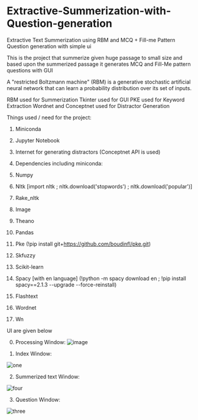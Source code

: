 # Extractive-Summerization-with-Question-generation

Extractive Text Summerization using RBM and MCQ + Fill-me Pattern Question generation with simple ui

This is the project that summerize given huge passage to small size and based upon the summerized passage it generates MCQ and Fill-Me pattern questions with GUI

A "restricted Boltzmann machine" (RBM) is a generative stochastic artificial neural network that can learn a probability distribution over its set of inputs.

RBM used for Summerization
Tkinter used for GUI
PKE used for Keyword Extraction
Wordnet and Conceptnet used for Distractor Generation

Things used / need for the project:

1. Miniconda
2. Jupyter Notebook
3. Internet for generating distractors (Conceptnet API is used)
4. Dependencies including miniconda:

  01. Numpy
  02. Nltk [import nltk ; nltk.download('stopwords') ; nltk.download('popular')]
  03. Rake_nltk
  04. Image
  05. Theano
  06. Pandas
  07. Pke (!pip install git+https://github.com/boudinfl/pke.git)
  08. Skfuzzy
  09. Scikit-learn
  10. Spacy [with en language] (!python -m spacy download en ; !pip install spacy==2.1.3 --upgrade --force-reinstall)
  11. Flashtext
  12. Wordnet
  14. Wn

UI are given below

0) Processing Window:
![image](https://user-images.githubusercontent.com/45332516/117916883-a470db00-b305-11eb-8244-bfc22c95debb.png)

1) Index Window:

![one](https://user-images.githubusercontent.com/45332516/117916101-1f38f680-b304-11eb-9f67-614cd6f12709.PNG)

2) Summerized text Window:

![four](https://user-images.githubusercontent.com/45332516/117916198-4d1e3b00-b304-11eb-82f5-d5c1098ba50b.PNG)

3) Question Window:

![three](https://user-images.githubusercontent.com/45332516/117916255-6d4dfa00-b304-11eb-9b8a-80e348b4bf02.PNG)

